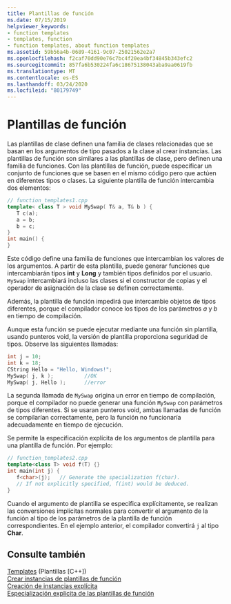 ```yaml
---
title: Plantillas de función
ms.date: 07/15/2019
helpviewer_keywords:
- function templates
- templates, function
- function templates, about function templates
ms.assetid: 59b56a4b-0689-4161-9c07-25021562e2a7
ms.openlocfilehash: f2caf70dd90e76c7bc4f20ea4bf34845b343efc2
ms.sourcegitcommit: 857fa6b530224fa6c18675138043aba9aa0619fb
ms.translationtype: MT
ms.contentlocale: es-ES
ms.lasthandoff: 03/24/2020
ms.locfileid: "80179749"
---
```

# <a name="function-templates"></a>Plantillas de función

Las plantillas de clase definen una familia de clases relacionadas que se basan en los argumentos de tipo pasados a la clase al crear instancias. Las plantillas de función son similares a las plantillas de clase, pero definen una familia de funciones. Con las plantillas de función, puede especificar un conjunto de funciones que se basen en el mismo código pero que actúen en diferentes tipos o clases. La siguiente plantilla de función intercambia dos elementos:

```cpp
// function_templates1.cpp
template< class T > void MySwap( T& a, T& b ) {
   T c(a);
   a = b;
   b = c;
}
int main() {
}
```

Este código define una familia de funciones que intercambian los valores de los argumentos. A partir de esta plantilla, puede generar funciones que intercambiarán tipos **int** y **Long** y también tipos definidos por el usuario. `MySwap` intercambiará incluso las clases si el constructor de copias y el operador de asignación de la clase se definen correctamente.

Además, la plantilla de función impedirá que intercambie objetos de tipos diferentes, porque el compilador conoce los tipos de los parámetros *a* y *b* en tiempo de compilación.

Aunque esta función se puede ejecutar mediante una función sin plantilla, usando punteros void, la versión de plantilla proporciona seguridad de tipos. Observe las siguientes llamadas:

```cpp
int j = 10;
int k = 18;
CString Hello = "Hello, Windows!";
MySwap( j, k );          //OK
MySwap( j, Hello );      //error
```

La segunda llamada de `MySwap` origina un error en tiempo de compilación, porque el compilador no puede generar una función `MySwap` con parámetros de tipos diferentes. Si se usaran punteros void, ambas llamadas de función se compilarían correctamente, pero la función no funcionaría adecuadamente en tiempo de ejecución.

Se permite la especificación explícita de los argumentos de plantilla para una plantilla de función. Por ejemplo:

```cpp
// function_templates2.cpp
template<class T> void f(T) {}
int main(int j) {
   f<char>(j);   // Generate the specialization f(char).
   // If not explicitly specified, f(int) would be deduced.
}
```

Cuando el argumento de plantilla se especifica explícitamente, se realizan las conversiones implícitas normales para convertir el argumento de la función al tipo de los parámetros de la plantilla de función correspondientes. En el ejemplo anterior, el compilador convertirá `j` al tipo **Char**.

## <a name="see-also"></a>Consulte también

[Templates](../cpp/templates-cpp.md) (Plantillas [C++])<br/>
[Crear instancias de plantillas de función](../cpp/function-template-instantiation.md)<br/>
[Creación de instancias explícita](../cpp/explicit-instantiation.md)<br/>
[Especialización explícita de las plantillas de función](../cpp/explicit-specialization-of-function-templates.md)
